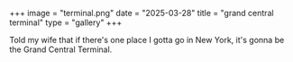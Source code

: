 +++
image = "terminal.png"
date = "2025-03-28"
title = "grand central terminal"
type = "gallery"
+++

Told my wife that if there's one place I gotta go in New York, it's gonna be the Grand Central Terminal.